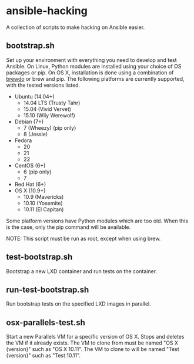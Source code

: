 # ansible-hacking
A collection of scripts to make hacking on Ansible easier.

## bootstrap.sh
Set up your environment with everything you need to develop and test Ansible. 
On Linux, Python modules are installed using your choice of OS packages or pip.
On OS X, installation is done using a combination of
[brewdo](https://github.com/zigg/brewdo) or brew and pip.
The following platforms are currently supported, with the tested versions listed.
  * Ubuntu (14.04+)
    * 14.04 LTS (Trusty Tahr)
    * 15.04 (Vivid Vervet)
    * 15.10 (Wily Werewolf)
  * Debian (7+)
    * 7 (Wheezy) (pip only)
    * 8 (Jessie)
  * Fedora
    * 20
    * 21
    * 22
  * CentOS (6+)
    * 6 (pip only)
    * 7
  * Red Hat (6+)
  * OS X (10.9+)
    * 10.9 (Mavericks)
    * 10.10 (Yosemite)
    * 10.11 (El Capitan)

Some platform versions have Python modules which are too old.
When this is the case, only the pip command will be available.

NOTE: This script must be run as root, except when using brew.

## test-bootstrap.sh
Bootstrap a new LXD container and run tests on the container.

## run-test-bootstrap.sh
Run bootstrap tests on the specified LXD images in parallel.

## osx-parallels-test.sh
Start a new Parallels VM for a specific version of OS X.
Stops and deletes the VM if it already exists.
The VM to clone from must be named "OS X {version}" such as "OS X 10.11".
The VM to clone to will be named "Test {version}" such as "Test 10.11".
